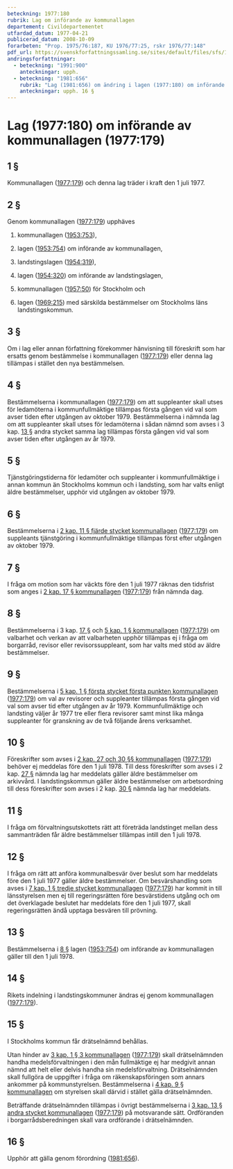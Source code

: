 ```yaml
---
beteckning: 1977:180
rubrik: Lag om införande av kommunallagen
departement: Civildepartementet
utfardad_datum: 1977-04-21
publicerad_datum: 2008-10-09
forarbeten: "Prop. 1975/76:187, KU 1976/77:25, rskr 1976/77:148"
pdf_url: https://svenskforfattningssamling.se/sites/default/files/sfs/1977-04/SFS1977-180.pdf
andringsforfattningar:
  - beteckning: "1991:900"
    anteckningar: upph.
  - beteckning: "1981:656"
    rubrik: "Lag (1981:656) om ändring i lagen (1977:180) om införande av kommunallagen (1977:179)"
    anteckningar: upph. 16 §
---
```


# Lag (1977:180) om införande av kommunallagen (1977:179)

## 1 §

Kommunallagen ([1977:179](https://selex.se/eli/sfs/1977/179)) och denna lag träder i kraft den 1 juli 1977.

## 2 §

Genom kommunallagen ([1977:179](https://selex.se/eli/sfs/1977/179)) upphäves

1. kommunallagen ([1953:753](https://selex.se/eli/sfs/1953/753)),

2. lagen ([1953:754](https://selex.se/eli/sfs/1953/754)) om införande av kommunallagen,

3. landstingslagen ([1954:319](https://selex.se/eli/sfs/1954/319)),

4. lagen ([1954:320](https://selex.se/eli/sfs/1954/320)) om införande av landstingslagen,

5. kommunallagen ([1957:50](https://selex.se/eli/sfs/1957/50)) för Stockholm och

6. lagen ([1969:215](https://selex.se/eli/sfs/1969/215)) med särskilda bestämmelser om Stockholms läns landstingskommun.

## 3 §

Om i lag eller annan författning förekommer hänvisning till föreskrift som har ersatts genom bestämmelse i kommunallagen ([1977:179](https://selex.se/eli/sfs/1977/179)) eller denna lag tillämpas i stället den nya bestämmelsen.

## 4 §

Bestämmelserna i kommunallagen ([1977:179](https://selex.se/eli/sfs/1977/179)) om att suppleanter skall utses för ledamöterna i kommunfullmäktige tillämpas första gången vid val som avser tiden efter utgången av oktober 1979. Bestämmelserna i nämnda lag om att suppleanter skall utses för ledamöterna i sådan nämnd som avses i 3 kap. [13 §](#kap3.13) andra stycket samma lag tillämpas första gången vid val som avser tiden efter utgången av år 1979.

## 5 §

Tjänstgöringstiderna för ledamöter och suppleanter i kommunfullmäktige i annan kommun än Stockholms kommun och i landsting, som har valts enligt äldre bestämmelser, upphör vid utgången av oktober 1979.

## 6 §

Bestämmelserna i [2 kap. 11 § fjärde stycket kommunallagen](https://selex.se/eli/sfs/1991/900#kap2.11) ([1977:179](https://selex.se/eli/sfs/1977/179)) om suppleants tjänstgöring i kommunfullmäktige tillämpas först efter utgången av oktober 1979.

## 7 §

I fråga om motion som har väckts före den 1 juli 1977 räknas den tidsfrist som anges i [2 kap. 17 § kommunallagen](https://selex.se/eli/sfs/1991/900#kap2.17) ([1977:179](https://selex.se/eli/sfs/1977/179)) från nämnda dag.

## 8 §

Bestämmelserna i 3 kap. [17 §](#kap3.17) och [5 kap. 1 § kommunallagen](https://selex.se/eli/sfs/1991/900#kap5.1) ([1977:179](https://selex.se/eli/sfs/1977/179)) om valbarhet och verkan av att valbarheten upphör tillämpas ej i fråga om borgarråd, revisor eller revisorssuppleant, som har valts med stöd av äldre bestämmelser.

## 9 §

Bestämmelserna i [5 kap. 1 § första stycket första punkten kommunallagen](https://selex.se/eli/sfs/1991/900#kap5.1) ([1977:179](https://selex.se/eli/sfs/1977/179)) om val av revisorer och suppleanter tillämpas första gången vid val som avser tid efter utgången av år 1979. Kommunfullmäktige och landsting väljer år 1977 tre eller flera revisorer samt minst lika många suppleanter för granskning av de två följande årens verksamhet.

## 10 §

Föreskrifter som avses i [2 kap. 27 och 30 §§ kommunallagen](https://selex.se/eli/sfs/1991/900#kap2.27) ([1977:179](https://selex.se/eli/sfs/1977/179)) behöver ej meddelas före den 1 juli 1978. Till dess föreskrifter som avses i 2 kap. [27 §](#kap2.27) nämnda lag har meddelats gäller äldre bestämmelser om arkivvård. I landstingskommun gäller äldre bestämmelser om arbetsordning till dess föreskrifter som avses i 2 kap. [30 §](#kap2.30) nämnda lag har meddelats.

## 11 §

I fråga om förvaltningsutskottets rätt att företräda landstinget mellan dess sammanträden får äldre bestämmelser tillämpas intill den 1 juli 1978.

## 12 §

I fråga om rätt att anföra kommunalbesvär över beslut som har meddelats före den 1 juli 1977 gäller äldre bestämmelser. Om besvärshandling som avses i [7 kap. 1 § tredje stycket kommunallagen](https://selex.se/eli/sfs/1991/900#kap7.1) ([1977:179](https://selex.se/eli/sfs/1977/179)) har kommit in till länsstyrelsen men ej till regeringsrätten före besvärstidens utgång och om det överklagade beslutet har meddelats före den 1 juli 1977, skall regeringsrätten ändå upptaga besvären till prövning.

## 13 §

Bestämmelserna i [8 §](#8) lagen ([1953:754](https://selex.se/eli/sfs/1953/754)) om införande av kommunallagen gäller till den 1 juli 1978.

## 14 §

Rikets indelning i landstingskommuner ändras ej genom kommunallagen ([1977:179](https://selex.se/eli/sfs/1977/179)).

## 15 §

I Stockholms kommun får drätselnämnd behållas.

Utan hinder av [3 kap. 1 § 3 kommunallagen](https://selex.se/eli/sfs/1991/900#kap3.1) ([1977:179](https://selex.se/eli/sfs/1977/179)) skall drätselnämnden handha medelsförvaltningen i den mån fullmäktige ej har medgivit annan nämnd att helt eller delvis handha sin medelsförvaltning. Drätselnämnden skall fullgöra de uppgifter i fråga om räkenskapsföringen som annars ankommer på kommunstyrelsen. Bestämmelserna i [4 kap. 9 § kommunallagen](https://selex.se/eli/sfs/1991/900#kap4.9) om styrelsen skall därvid i stället gälla drätselnämnden.

Beträffande drätselnämnden tillämpas i övrigt bestämmelserna i [3 kap. 13 § andra stycket kommunallagen](https://selex.se/eli/sfs/1991/900#kap3.13) ([1977:179](https://selex.se/eli/sfs/1977/179)) på motsvarande sätt. Ordföranden i borgarrådsberedningen skall vara ordförande i drätselnämnden.

## 16 §

Upphör att gälla genom förordning ([1981:656](https://selex.se/eli/sfs/1981/656)).
